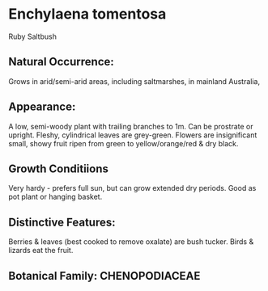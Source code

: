 # Enchylaena tomentosa
Ruby Saltbush

## Natural Occurrence:
Grows in arid/semi-arid areas, including
saltmarshes, in mainland Australia,

## Appearance:
A low, semi-woody plant with trailing
branches to 1m. Can be prostrate or
upright. Fleshy, cylindrical leaves are
grey-green. Flowers are insignificant
small, showy fruit ripen from green to
yellow/orange/red & dry black.

## Growth Conditiions
Very hardy - prefers full sun, but can grow
extended dry periods. Good as pot plant or
hanging basket.

## Distinctive Features:
Berries & leaves (best cooked to remove oxalate) are bush
tucker. Birds & lizards eat the fruit.

## Botanical Family: CHENOPODIACEAE

